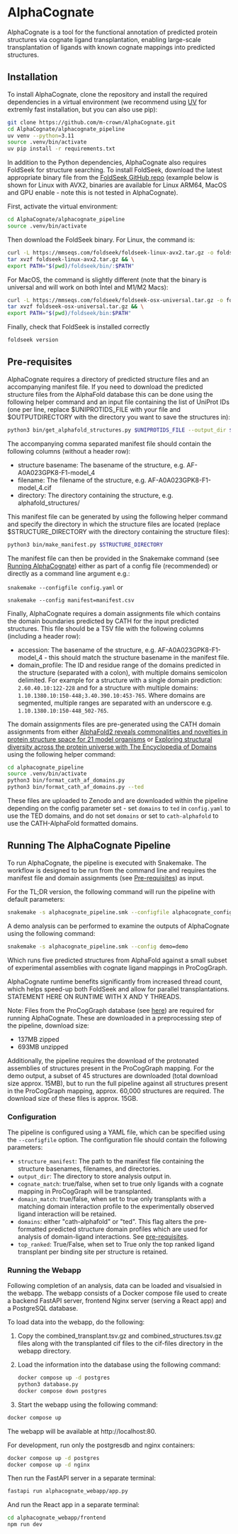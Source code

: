 # AlphaCognate

AlphaCognate is a tool for the functional annotation of predicted protein structures via cognate ligand transplantation, enabling large-scale transplantation of ligands with known cognate mappings into predicted structures.

## Installation

To install AlphaCognate, clone the repository and install the required dependencies in a virtual environment (we recommend using [UV](https://docs.astral.sh/uv/getting-started/installation/) for extremly fast installation, but you can also use pip):

```bash
git clone https://github.com/m-crown/AlphaCognate.git
cd AlphaCognate/alphacognate_pipeline
uv venv --python=3.11
source .venv/bin/activate
uv pip install -r requirements.txt
```

In addition to the Python dependencies, AlphaCognate also requires FoldSeek for structure searching. To install FoldSeek, download the latest appropriate binary file from the [FoldSeek GitHub repo](https://github.com/steineggerlab/foldseek) (example below is shown for Linux with AVX2, binaries are available for Linux ARM64, MacOS and GPU enable - note this is not tested in AlphaCognate).

First, activate the virtual environment:

```bash
cd AlphaCognate/alphacognate_pipeline
source .venv/bin/activate
```

Then download the FoldSeek binary. For Linux, the command is:

```bash
curl -L https://mmseqs.com/foldseek/foldseek-linux-avx2.tar.gz -o foldseek-linux-avx2.tar.gz && \
tar xvzf foldseek-linux-avx2.tar.gz && \
export PATH="$(pwd)/foldseek/bin/:$PATH"
```

For MacOS, the command is slightly different (note that the binary is universal and will work on both Intel and M1/M2 Macs):

```bash
curl -L https://mmseqs.com/foldseek/foldseek-osx-universal.tar.gz -o foldseek-osx-universal.tar.gz && \
tar xvzf foldseek-osx-universal.tar.gz && \
export PATH="$(pwd)/foldseek/bin:$PATH"
```

Finally, check that FoldSeek is installed correctly

```bash
foldseek version
```

## Pre-requisites

AlphaCognate requires a directory of predicted structure files and an accompanying manifest file. If you need to download the predicted structure files from the AlphaFold database this can be done using the following helper command and an input file containing the list of UniProt IDs (one per line, replace $UNIPROTIDS_FILE with your file and $OUTPUTDIRECTORY with the directory you want to save the structures in):

```bash
python3 bin/get_alphafold_structures.py $UNIPROTIDS_FILE --output_dir $OUTPUTDIRECTORY
```

The accompanying comma separated manifest file should contain the following columns (without a header row):

- structure basename: The basename of the structure, e.g. AF-A0A023GPK8-F1-model_4
- filename: The filename of the structure, e.g. AF-A0A023GPK8-F1-model_4.cif
- directory: The directory containing the structure, e.g. alphafold_structures/

This manifest file can be generated by using the following helper command and specify the directory in which the structure files are located (replace $STRUCTURE_DIRECTORY with the directory containing the structure files):

```bash
python3 bin/make_manifest.py $STRUCTURE_DIRECTORY
```

The manifest file can then be provided in the Snakemake command (see [Running AlphaCognate](#running-the-alphacognate-pipeline)) either as part of a config file (recommended) or directly as a command line argument e.g.:

```snakemake --configfile config.yaml```
or

```snakemake --config manifest=manifest.csv```

Finally, AlphaCognate requires a domain assignments file which contains the domain boundaries predicted by CATH for the input predicted structures. This file should be a TSV file with the following columns (including a header row):

- accession: The basename of the structure, e.g. AF-A0A023GPK8-F1-model_4 - this should match the structure basename in the manifest file.
- domain_profile: The ID and residue range of the domains predicted in the structure (separated with a colon), with multiple domains semicolon delimited. For example for a structure with a single domain prediction: `2.60.40.10:122-228` and for a structure with multiple domains: `1.10.1380.10:150-448;3.40.390.10:453-765`. Where domains are segmented, multiple ranges are separated with an underscore e.g. `1.10.1380.10:150-448_502-765`.

The domain assignments files are pre-generated using the CATH domain assignments from either [AlphaFold2 reveals commonalities and novelties in protein structure space for 21 model organisms](https://www.nature.com/articles/s42003-023-04488-9) or [Exploring structural diversity across the protein universe with The Encyclopedia of Domains](https://www.science.org/doi/10.1126/science.adq4946) using the following helper command:

```bash
cd alphacognate_pipeline
source .venv/bin/activate
python3 bin/format_cath_af_domains.py
python3 bin/format_cath_af_domains.py --ted
```

These files are uploaded to Zenodo and are downloaded within the pipeline depending on the config parameter set - set `domains` to `ted` in `config.yaml` to use the TED domains, and do not set `domains` or set to `cath-alphafold` to use the CATH-AlphaFold formatted domains.

## Running The AlphaCognate Pipeline

To run AlphaCognate, the pipeline is executed with Snakemake. The workflow is designed to be run from the command line and requires the manifest file and domain assignments (see [Pre-requisites](#pre-requisites)) as input.

For the TL;DR version, the following command will run the pipeline with default parameters:

```bash  
snakemake -s alphacognate_pipeline.smk --configfile alphacognate_config.yaml --cores 1
```

A demo analysis can be performed to examine the outputs of AlphaCognate using the following command:

```bash  
snakemake -s alphacognate_pipeline.smk --config demo=demo
```

Which runs five predicted structures from AlphaFold against a small subset of experimental assemblies with cognate ligand mappings in ProCogGraph.

AlphaCognate runtime benefits significantly from increased thread count, which helps speed-up both FoldSeek and allow for parallel transplantations. STATEMENT HERE ON RUNTIME WITH X AND Y THREADS.

Note: Files from the ProCogGraph database (see [here](https://doi.org/10.1093/bioadv/vbae161)) are required for running AlphaCognate. These are downloaded in a preprocessing step of the pipeline, download size:

- 137MB zipped
- 693MB unzipped

Additionally, the pipeline requires the download of the protonated assemblies of structures present in the ProCogGraph mapping. For the demo output, a subset of 45 structures are downloaded (total download size approx. 15MB), but to run the full pipeline against all structures present in the ProCogGraph mapping, approx. 60,000 structures are required. The download size of these files is approx. 15GB.

### Configuration

The pipeline is configured using a YAML file, which can be specified using the `--configfile` option. The configuration file should contain the following parameters:

- `structure_manifest`: The path to the manifest file containing the structure basenames, filenames, and directories.
- `output_dir`: The directory to store analysis output in.
- `cognate_match`: true/false, when set to true only ligands with a cognate mapping in ProCogGraph will be transplanted.
- `domain_match`: true/false, when set to true only transplants with a matching domain interaction profile to the experimentally observed ligand interaction will be retained.
- `domains`: either "cath-alphafold" or "ted". This flag alters the pre-formatted predicted structure domain profiles which are used for analysis of domain-ligand interactions. See [pre-requisites](#pre-requisites).
- `top_ranked`: True/False, when set to True only the top ranked ligand transplant per binding site per structure is retained.

### Running the Webapp

Following completion of an analysis, data can be loaded and visualsied in the webapp. The webapp consists of a Docker compose file used to create a backend FastAPI server, frontend Nginx server (serving a React app) and a PostgreSQL database.

To load data into the webapp, do the following:

1. Copy the combined_transplant.tsv.gz and combined_structures.tsv.gz files along with the transplanted cif files to the cif-files directory in the webapp directory.
2. Load the information into the database using the following command:

    ```bash
    docker compose up -d postgres
    python3 database.py
    docker compose down postgres
    ```

3. Start the webapp using the following command:

```bash
docker compose up
```

The webapp will be available at http://localhost:80.

For development, run only the postgresdb and nginx containers:

```bash
docker compose up -d postgres
docker compose up -d nginx
```

Then run the FastAPI server in a separate terminal:

```bash
fastapi run alphacognate_webapp/app.py
```

And run the React app in a separate terminal:

```bash
cd alphacognate_webapp/frontend
npm run dev
```